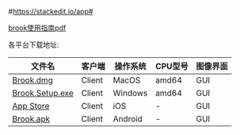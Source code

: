 #https://stackedit.io/app#

[brook使用指南pdf](brook使用指南pdf)
 
各平台下载地址: 

文件名|  客户端|  操作系统|  CPU型号|  图像界面
--- | --- | ---| ---|  --- 
[Brook.dmg​](Brook.dmg​) |	Client|	MacOS|	amd64|	GUI
[Brook.Setup.exe](Brook.Setup.exe) |	Client|	Windows|	amd64|	GUI
[App Store](https://itunes.apple.com/us/app/brook-brook-shadowsocks-vpn-proxy/id1216002642) |	Client|	iOS|	-|	GUI
[Brook.apk](Brook.apk) |	Client|	Android|	-|	GUI


